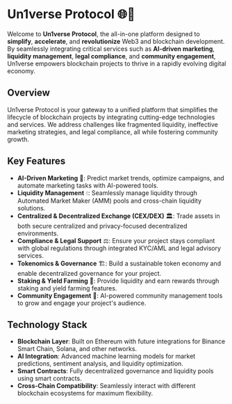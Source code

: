 # **Un1verse Protocol** 🌐🚀

Welcome to **Un1verse Protocol**, the all-in-one platform designed to **simplify**, **accelerate**, and **revolutionize** Web3 and blockchain development. By seamlessly integrating critical services such as **AI-driven marketing**, **liquidity management**, **legal compliance**, and **community engagement**, Un1verse empowers blockchain projects to thrive in a rapidly evolving digital economy.

## **Overview**

Un1verse Protocol is your gateway to a unified platform that simplifies the lifecycle of blockchain projects by integrating cutting-edge technologies and services. We address challenges like fragmented liquidity, ineffective marketing strategies, and legal compliance, all while fostering community growth.

## **Key Features**

- **AI-Driven Marketing** 🤖: Predict market trends, optimize campaigns, and automate marketing tasks with AI-powered tools.
- **Liquidity Management** 💧: Seamlessly manage liquidity through Automated Market Maker (AMM) pools and cross-chain liquidity solutions.
- **Centralized & Decentralized Exchange (CEX/DEX)** 🏛️: Trade assets in both secure centralized and privacy-focused decentralized environments.
- **Compliance & Legal Support** ⚖️: Ensure your project stays compliant with global regulations through integrated KYC/AML and legal advisory services.
- **Tokenomics & Governance** 🏗️: Build a sustainable token economy and enable decentralized governance for your project.
- **Staking & Yield Farming** 🌱: Provide liquidity and earn rewards through staking and yield farming features.
- **Community Engagement** 👥: AI-powered community management tools to grow and engage your project's audience.

## **Technology Stack**

- **Blockchain Layer**: Built on Ethereum with future integrations for Binance Smart Chain, Solana, and other networks.
- **AI Integration**: Advanced machine learning models for market predictions, sentiment analysis, and liquidity optimization.
- **Smart Contracts**: Fully decentralized governance and liquidity pools using smart contracts.
- **Cross-Chain Compatibility**: Seamlessly interact with different blockchain ecosystems for maximum flexibility.



